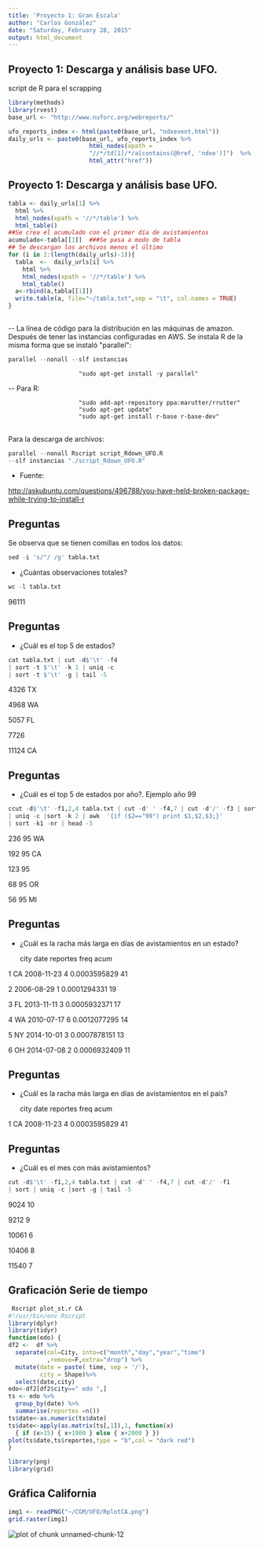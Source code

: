 ```yaml
---
title: 'Proyecto 1: Gran Escala'
author: "Carlos González"
date: "Saturday, February 28, 2015"
output: html_document
---
```



## Proyecto 1: Descarga y análisis base UFO.
script de R para el scrapping

```r
library(methods)
library(rvest)
base_url <- "http://www.nuforc.org/webreports/"

ufo_reports_index <- html(paste0(base_url, "ndxevent.html"))
daily_urls <- paste0(base_url, ufo_reports_index %>%
                       html_nodes(xpath = 
                       "//*/td[1]/*/a[contains(@href, 'ndxe')]")  %>%
                       html_attr("href"))
```

## Proyecto 1: Descarga y análisis base UFO.


```r
tabla <- daily_urls[1] %>%
  html %>%
  html_nodes(xpath = '//*/table') %>%
  html_table()
##Se crea el acumulado con el primer día de avistamientos
acumulado<-tabla[[1]]  ###Se pasa a modo de tabla
## Se descargan los archivos menos el último 
for (i in 2:(length(daily_urls)-1)){
  tabla  <-  daily_urls[i] %>%
    html %>%
    html_nodes(xpath = '//*/table') %>%
    html_table()
  a<-rbind(a,tabla[[1]])
  write.table(a, file="~/tabla.txt",sep = "\t", col.names = TRUE)
}
```

##
-- La línea de código para la distribución en las máquinas de amazon.
Después de tener las instancias configuradas en AWS. 
Se instala R de la misma forma que se instaló "parallel":

```r
parallel --nonall --slf instancias 
```
                        "sudo apt-get install -y parallel"        
                        
-- Para R:

                        "sudo add-apt-repository ppa:marutter/rrutter"
                        "sudo apt-get update"
                        "sudo apt-get install r-base r-base-dev"     
                        
##
                        
Para la descarga de archivos:


```r
parallel --nonall Rscript script_Rdown_UFO.R 
--slf instancias "./script_Rdown_UFO.R"
```

- Fuente:

<http://askubuntu.com/questions/496788/you-have-held-broken-package-while-trying-to-install-r>


## Preguntas
Se observa que se tienen comillas en todos los datos:

```r
sed -i 's/"/ /g' tabla.txt
```
- ¿Cuántas observaciones totales?

```r
wc -l tabla.txt
```
 96111


## Preguntas

- ¿Cuál es el top 5 de estados?


```r
cat tabla.txt | cut -d$'\t' -f4 
| sort -t $'\t' -k 1 | uniq -c 
| sort -t $'\t' -g | tail -5
```

   4326  TX 
   
   4968  WA 
   
   5057  FL 
   
   7726   
   
  11124  CA 

## Preguntas

- ¿Cuál es el top 5 de estados por año?. Ejemplo año 99

```r
ccut -d$'\t' -f1,2,4 tabla.txt | cut -d' ' -f4,7 | cut -d'/' -f3 | sort 
| uniq -c |sort -k 2 | awk  '{if ($2=="99") print $1,$2,$3;}' 
| sort -k1 -nr | head -5
```

236 95 WA

192 95 CA

123 95 

68 95 OR

56 95 MI

## Preguntas

- ¿Cuál es la racha más larga en días de avistamientos en un estado?

  city       date reportes         freq    acum
  
1  CA  2008-11-23        4 0.0003595829    41

2      2006-08-29        1 0.0001294331    19

3  FL  2013-11-11        3 0.0005932371    17

4  WA  2010-07-17        6 0.0012077295    14

5  NY  2014-10-01        3 0.0007878151    13

6  OH  2014-07-08        2 0.0006932409    11

## Preguntas

- ¿Cuál es la racha más larga en días de avistamientos en el país?

   city       date reportes         freq       acum
   
1   CA  2008-11-23        4 0.0003595829       41

## Preguntas

- ¿Cuál es el mes con más avistamientos? 


```r
cut -d$'\t' -f1,2,4 tabla.txt | cut -d' ' -f4,7 | cut -d'/' -f1 
| sort | uniq -c |sort -g | tail -5
```
   9024 10
   
   9212 9
   
  10061 6
  
  10406 8
  
  11540 7

## Graficación  Serie de tiempo

```r
 Rscript plot_st.r CA 
#!/usr/bin/env Rscript
library(dplyr)
library(tidyr)
function(edo) {
df2 <-  df %>%
  separate(col=City, into=c("month","day","year","time")
           ,remove=F,extra="drop") %>%
  mutate(date = paste( time, sep = '/'),
         city = Shape)%>%
  select(date,city)
edo<-df2[df2$city==" edo ",]
ts <- edo %>%
  group_by(date) %>%
  summarise(reportes =n())
ts$date<-as.numeric(ts$date)
ts$date<-apply(as.matrix(ts[,1]),1, function(x) 
  { if (x>15) { x+1900 } else { x+2000 } })
plot(ts$date,ts$reportes,type = "b",col = "dark red")
}
```


```r
library(png)
library(grid)
```

## Gráfica California


```r
img1 <- readPNG("~/CGM/UFO/RplotCA.png")
grid.raster(img1)
```

![plot of chunk unnamed-chunk-12](figure/unnamed-chunk-12-1.png) 






